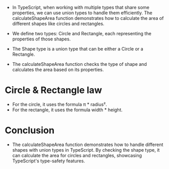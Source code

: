 - In TypeScript, when working with multiple types that share some properties, we can use union types to handle them efficiently. The calculateShapeArea function demonstrates how to calculate the area of different shapes like circles and rectangles.

- We define two types: Circle and Rectangle, each representing the properties of those shapes.
- The Shape type is a union type that can be either a Circle or a Rectangle.
- The calculateShapeArea function checks the type of shape and calculates the area based on its properties.

# Circle & Rectangle law 
- For the circle, it uses the formula π * radius².
- For the rectangle, it uses the formula width * height.

# Conclusion
- The calculateShapeArea function demonstrates how to handle different shapes with union types in TypeScript. By checking the shape type, it can calculate the area for circles and rectangles, showcasing TypeScript's type-safety features.